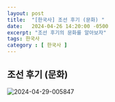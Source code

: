 ```yaml
---
layout: post
title:  "[한국사] 조선 후기 (문화) "
date:   2024-04-26 14:20:00 -0500
excerpt: "조선 후기의 문화를 알아보자"
tags: 한국사
category : [ 한국사 ]
---
```


## 조선 후기 (문화)

<img src="https://i.ibb.co/WgyzpvG/2024-04-29-005847.png" alt="2024-04-29-005847" border="0">